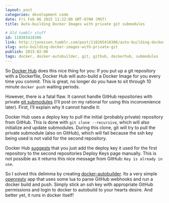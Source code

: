```yaml
---
layout: post
categories: development code
date: Fri Feb 06 2015 11:22:00 GMT-0700 (MST)
title: Auto-building Docker Images with private git submodules

# Old tumblr stuff
id: 110265418306
link: http://joneisen.tumblr.com/post/110265418306/auto-building-docker-images-with-private-git
slug: auto-building-docker-images-with-private-git
publish: 2015-02-06
tags: docker, docker-autobuilder, git, github, dockerhub, submodules
---
```



So [Docker Hub](http://hub.docker.com) does this nice thing for you: If you put up a git repository with a Dockerfile, Docker Hub will auto-build a Docker Image for you every time you commit. This is great, no longer do you have to sit through 10 minute `docker push` waiting periods.

However, there is a fatal flaw. It cannot handle GitHub repositories with private [git submodules](http://git-scm.com/book/en/v2/Git-Tools-Submodules) (I’ll post on my rational for using this inconvenience later). First, I’ll explain why it cannot handle it:

Docker Hub uses a deploy key to pull the initial (probably private) repository from GitHub. This is done with `git clone --recursive`, which will also initialize and update submodules. During this clone, git will try to pull the private submodule (also on GitHub), which will fail because the ssh key being used is not valid for the second repository.

Docker Hub [suggests](http://docs.docker.com/docker-hub/builds/#github-submodules) that you just add the deploy key it used for the first repository to the second repositories Deploy Keys page manually. This is not possible as it returns this nice message from GitHub: `Key is already in use`.

So I solved this delimma by creating [docker-autobuilder](https://github.com/yanatan16/docker-autobuilder). Its a very simple [openresty](http://openresty.org/) app that uses some lua to parse GitHub webhooks and run a docker build and push. Simply stick an ssh key with appropriate GitHub permissions and login to docker to autobuild to your hearts desire. And better yet, it runs in docker
itself!

